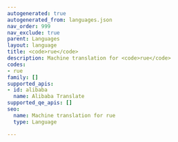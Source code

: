 ```yaml
---
autogenerated: true
autogenerated_from: languages.json
nav_order: 999
nav_exclude: true
parent: Languages
layout: language
title: <code>rue</code>
description: Machine translation for <code>rue</code>
codes:
- rue
family: []
supported_apis:
- id: alibaba
  name: Alibaba Translate
supported_qe_apis: []
seo:
  name: Machine translation for rue
  type: Language

---
```


